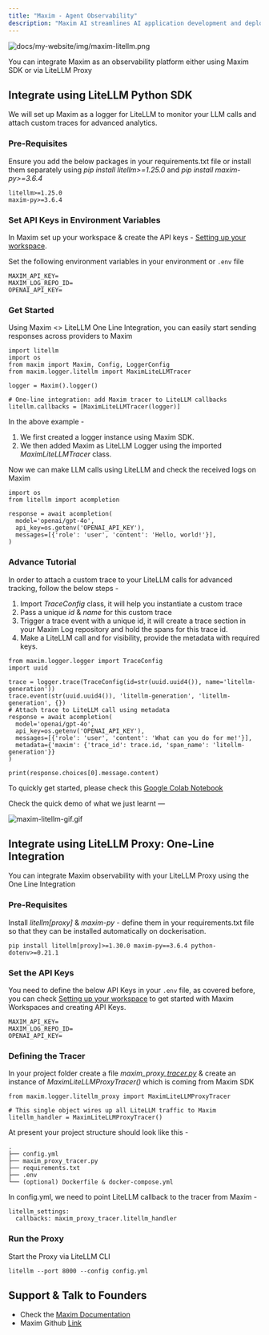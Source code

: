 ```yaml
---
title: "Maxim - Agent Observability"
description: "Maxim AI streamlines AI application development and deployment by applying traditional software best practices to non-deterministic AI workflows. An end to end Agent Simulation, Evaluation & Observability platform which help teams maintain quality, reliability, and speed throughout the AI application lifecycle."
---
```


![docs/my-website/img/maxim-litellm.png](https://github.com/akmadan/litellm/blob/litellm_maxim_observability/docs/my-website/img/maxim-litellm.png)

You can integrate Maxim as an observability platform either using Maxim SDK or via LiteLLM Proxy

## **Integrate using LiteLLM Python SDK**

We will set up Maxim as a logger for LiteLLM to monitor your LLM calls and attach custom traces for advanced analytics.

### Pre-Requisites

Ensure you add the below packages in your requirements.txt file or install them separately using _pip install litellm\>=1.25.0_ and _pip install maxim-py\>=3.6.4_

```
litellm>=1.25.0
maxim-py>=3.6.4
```

### Set API Keys in Environment Variables

In Maxim set up your workspace & create the API keys - [Setting up your workspace](https://www.getmaxim.ai/docs/introduction/quickstart/setting-up-workspace).

Set the following environment variables in your environment or `.env` file

```
MAXIM_API_KEY=
MAXIM_LOG_REPO_ID=
OPENAI_API_KEY=
```

### Get Started

Using Maxim \<\> LiteLLM One Line Integration, you can easily start sending responses across providers to Maxim

```
import litellm
import os
from maxim import Maxim, Config, LoggerConfig
from maxim.logger.litellm import MaximLiteLLMTracer

logger = Maxim().logger()

# One-line integration: add Maxim tracer to LiteLLM callbacks
litellm.callbacks = [MaximLiteLLMTracer(logger)]
```

In the above example -

1. We first created a logger instance using Maxim SDK.
2. We then added Maxim as LiteLLM Logger using the imported _MaximLiteLLMTracer_ class.

Now we can make LLM calls using LiteLLM and check the received logs on Maxim

```
import os
from litellm import acompletion

response = await acompletion(
  model='openai/gpt-4o',
  api_key=os.getenv('OPENAI_API_KEY'),
  messages=[{'role': 'user', 'content': 'Hello, world!'}],
)
```

### Advance Tutorial

In order to attach a custom trace to your LiteLLM calls for advanced tracking, follow the below steps -

1. Import _TraceConfig_ class, it will help you instantiate a custom trace
2. Pass a unique _id_ & _name_ for this custom trace
3. Trigger a trace event with a unique id, it will create a trace section in your Maxim Log repository and hold the spans for this trace id.
4. Make a LiteLLM call and for visibility, provide the metadata with required keys.

```
from maxim.logger.logger import TraceConfig
import uuid

trace = logger.trace(TraceConfig(id=str(uuid.uuid4()), name='litellm-generation'))
trace.event(str(uuid.uuid4()), 'litellm-generation', 'litellm-generation', {})
# Attach trace to LiteLLM call using metadata
response = await acompletion(
  model='openai/gpt-4o',
  api_key=os.getenv('OPENAI_API_KEY'),
  messages=[{'role': 'user', 'content': 'What can you do for me!'}],
  metadata={'maxim': {'trace_id': trace.id, 'span_name': 'litellm-generation'}}
)

print(response.choices[0].message.content)
```

To quickly get started, please check this [Google Colab Notebook](https://colab.research.google.com/github/maximhq/maxim-cookbooks/blob/main/python/observability-online-eval/litellm/litellm-one-line-integration.ipynb)

Check the quick demo of what we just learnt —

![maxim-litellm-gif.gif](https://github.com/akmadan/litellm/blob/litellm_maxim_observability/docs/my-website/img/maxim-litellm-gif.gif)

## Integrate using **LiteLLM Proxy: One-Line Integration**

You can integrate Maxim observability with your LiteLLM Proxy using the One Line Integration

### Pre-Requisites

Install _litellm[proxy]_ & _maxim-py -_ define them in your requirements.txt file so that they can be installed automatically on dockerisation.

```
pip install litellm[proxy]>=1.30.0 maxim-py==3.6.4 python-dotenv>=0.21.1
```

### Set the API Keys

You need to define the below API Keys in your `.env` file, as covered before, you can check [Setting up your workspace](https://www.getmaxim.ai/docs/introduction/quickstart/setting-up-workspace) to get started with Maxim Workspaces and creating API Keys.

```
MAXIM_API_KEY=
MAXIM_LOG_REPO_ID=
OPENAI_API_KEY=
```

### Defining the Tracer

In your project folder create a file _maxim_proxy\__[_tracer.py_](http://tracer.py) & create an instance of _MaximLiteLLMProxyTracer()_ which is coming from Maxim SDK

```
from maxim.logger.litellm_proxy import MaximLiteLLMProxyTracer

# This single object wires up all LiteLLM traffic to Maxim
litellm_handler = MaximLiteLLMProxyTracer()
```

At present your project structure should look like this -

```
.
├── config.yml
├── maxim_proxy_tracer.py
├── requirements.txt
├── .env
└── (optional) Dockerfile & docker-compose.yml
```

In config.yml, we need to point LiteLLM callback to the tracer from Maxim -

```
litellm_settings:
  callbacks: maxim_proxy_tracer.litellm_handler
```

### Run the Proxy

Start the Proxy via LiteLLM CLI

```
litellm --port 8000 --config config.yml
```

## Support & Talk to Founders

- Check the [Maxim Documentation](https://getmaxim.ai/docs)
- Maxim Github [Link](https://github.com/maximhq)
